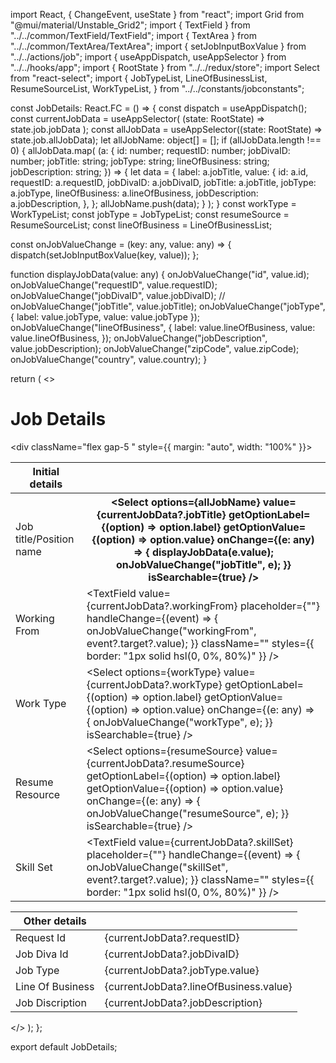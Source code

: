 import React, { ChangeEvent, useState } from "react";
import Grid from "@mui/material/Unstable_Grid2";
import { TextField } from "../../common/TextField/TextField";
import { TextArea } from "../../common/TextArea/TextArea";
import { setJobInputBoxValue } from "../../actions/job";
import { useAppDispatch, useAppSelector } from "../../hooks/app";
import { RootState } from "../../redux/store";
import Select from "react-select";
import {
  JobTypeList,
  LineOfBusinessList,
  ResumeSourceList,
  WorkTypeList,
} from "../../constants/jobconstants";

const JobDetails: React.FC = () => {
  const dispatch = useAppDispatch();
  const currentJobData = useAppSelector(
    (state: RootState) => state.job.jobData
  );
  const allJobData = useAppSelector((state: RootState) => state.job.allJobData);
  let allJobName: object[] = [];
  if (allJobData.length !== 0) {
    allJobData.map(
      (a: {
        id: number;
        requestID: number;
        jobDivaID: number;
        jobTitle: string;
        jobType: string;
        lineOfBusiness: string;
        jobDescription: string;
      }) => {
        let data = {
          label: a.jobTitle,
          value: {
            id: a.id,
            requestID: a.requestID,
            jobDivaID: a.jobDivaID,
            jobTitle: a.jobTitle,
            jobType: a.jobType,
            lineOfBusiness: a.lineOfBusiness,
            jobDescription: a.jobDescription,
          },
        };
        allJobName.push(data);
      }
    );
  }
  const workType = WorkTypeList;
  const jobType = JobTypeList;
  const resumeSource = ResumeSourceList;
  const lineOfBusiness = LineOfBusinessList;

  const onJobValueChange = (key: any, value: any) => {
    dispatch(setJobInputBoxValue(key, value));
  };

  function displayJobData(value: any) {
    onJobValueChange("id", value.id);
    onJobValueChange("requestID", value.requestID);
    onJobValueChange("jobDivaID", value.jobDivaID);
    // onJobValueChange("jobTitle", value.jobTitle);
    onJobValueChange("jobType", { label: value.jobType, value: value.jobType });
    onJobValueChange("lineOfBusiness", {
      label: value.lineOfBusiness,
      value: value.lineOfBusiness,
    });
    onJobValueChange("jobDescription", value.jobDescription);
    onJobValueChange("zipCode", value.zipCode);
    onJobValueChange("country", value.country);
  }

  return (
    <>
      <h1 className="mt-7">Job Details</h1>
      <div className="flex gap-5 " style={{ margin: "auto", width: "100%" }}>
        <div className="relative w-[100%] mt-10 ">
          <table className="w-full text-sm text-left text-gray-500 dark:text-gray-400">
            <thead className="text-xs text-gray-700 uppercase bg-gray-200 dark:bg-gray-700 dark:text-gray-400">
              <tr>
                <th scope="col" className="px-6 py-4">
                  Initial details
                </th>
                <th></th>
              </tr>
            </thead>
            <tbody>
              <tr className="bg-[#f8f8f8dd] border-b dark:bg-gray-800 dark:border-gray-700">
                <td className="px-6 py-4 font-semibold ">
                  <span> Job title/Position name</span>
                </td>
                <th scope="col" className="px-6 py-0">
                  <Select
                    options={allJobName}
                    value={currentJobData?.jobTitle}
                    getOptionLabel={(option) => option.label}
                    getOptionValue={(option) => option.value}
                    onChange={(e: any) => {
                      displayJobData(e.value);
                      onJobValueChange("jobTitle", e);
                    }}
                    isSearchable={true}
                  />
                </th>
              </tr>
              <tr className="bg-[#f8f8f8dd] border-b dark:bg-gray-800 dark:border-gray-700">
                <td className="px-6 py-4 font-semibold ">
                  <span>Working From</span>
                </td>
                <td className="px-6 py-0 ">
                  <TextField
                    value={currentJobData?.workingFrom}
                    placeholder={""}
                    handleChange={(event) => {
                      onJobValueChange("workingFrom", event?.target?.value);
                    }}
                    className=""
                    styles={{ border: "1px solid hsl(0, 0%, 80%)" }}
                  />
                </td>
              </tr>
              <tr className="bg-[#f8f8f8dd] border-b dark:bg-gray-800 dark:border-gray-700">
                <td className="px-6 py-4 font-semibold">
                  <span>Work Type</span>
                </td>
                <td className="px-6 py-0">
                  <Select
                    options={workType}
                    value={currentJobData?.workType}
                    getOptionLabel={(option) => option.label}
                    getOptionValue={(option) => option.value}
                    onChange={(e: any) => {
                      onJobValueChange("workType", e);
                    }}
                    isSearchable={true}
                  />
                </td>
              </tr>
              <tr className="bg-[#f8f8f8dd] border-b dark:bg-gray-800 dark:border-gray-700">
                <td className="px-6 py-4 font-semibold">
                  <span>Resume Resource</span>
                </td>
                <td className="px-6 py-0">
                  <Select
                    options={resumeSource}
                    value={currentJobData?.resumeSource}
                    getOptionLabel={(option) => option.label}
                    getOptionValue={(option) => option.value}
                    onChange={(e: any) => {
                      onJobValueChange("resumeSource", e);
                    }}
                    isSearchable={true}
                  />
                </td>
              </tr>
              <tr className="bg-[#f8f8f8dd] border-b dark:bg-gray-800 dark:border-gray-700">
                <td className="px-6 py-4 font-semibold ">
                  <span>Skill Set</span>
                </td>
                <td className="px-6 py-0 ">
                  <TextField
                    value={currentJobData?.skillSet}
                    placeholder={""}
                    handleChange={(event) => {
                      onJobValueChange("skillSet", event?.target?.value);
                    }}
                    className=""
                    styles={{ border: "1px solid hsl(0, 0%, 80%)" }}
                  />
                </td>
              </tr>
            </tbody>
          </table>
        </div>
        <div className="relative w-[100%] mt-10 bg-[#f8f8f8dd]">
          <table className="w-full text-sm text-left text-gray-500 dark:text-gray-400">
            <thead className="text-xs text-gray-700 uppercase bg-gray-200 dark:bg-gray-700 dark:text-gray-400">
              <tr>
                <th scope="col" className="px-6 py-4">
                  Other details
                </th>
                <th></th>
              </tr>
            </thead>
            <tbody>
              <tr className="bg-[#f8f8f8dd] border-b dark:bg-gray-800 dark:border-gray-700">
                <td className="px-6 py-4 font-semibold">
                  <span>Request Id</span>
                </td>
                <td className="px-6 py-4">{currentJobData?.requestID}</td>
              </tr>
              <tr className="bg-[#f8f8f8dd] border-b dark:bg-gray-800 dark:border-gray-700">
                <td className="px-6 py-4 font-semibold">
                  <span>Job Diva Id</span>
                </td>
                <td className="px-6 py-4">{currentJobData?.jobDivaID}</td>
              </tr>
              <tr className="bg-[#f8f8f8dd] border-b dark:bg-gray-800 dark:border-gray-700">
                <td className="px-6 py-4 font-semibold">
                  <span>Job Type</span>
                </td>
                <td className="px-6 py-4">{currentJobData?.jobType.value}</td>
              </tr>
              <tr className="bg-[#f8f8f8dd] border-b dark:bg-gray-800 dark:border-gray-700">
                <td className="px-6 py-4 font-semibold">
                  <span>Line Of Business</span>
                </td>
                <td className="px-6 py-4">
                  {currentJobData?.lineOfBusiness.value}
                </td>
              </tr>
              <tr className="bg-[#f8f8f8dd] border-b dark:bg-gray-800 dark:border-gray-700">
                <td className="px-6 py-4 font-semibold">
                  <span>Job Discription</span>
                </td>
                <td className="px-6 py-4">{currentJobData?.jobDescription}</td>
              </tr>
            </tbody>
          </table>
        </div>
      </div>
    </>
  );
};

export default JobDetails;
